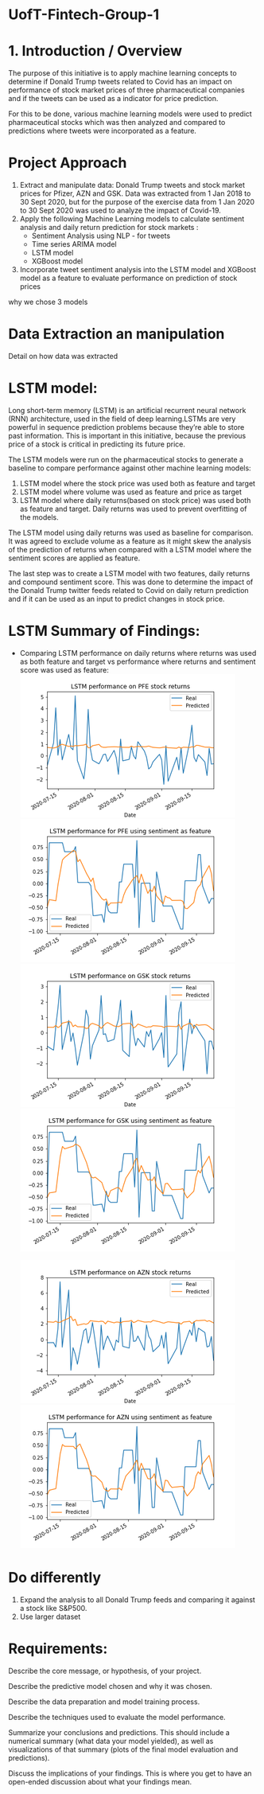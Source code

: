 # UofT-Fintech-Group-1

# 1. Introduction / Overview
The purpose of this initiative is to apply machine learning concepts to determine if Donald Trump tweets related to Covid has an impact on performance of stock market prices of three pharmaceutical companies and if the tweets can be used as a indicator for price prediction.</br>

For this to be done, various machine learning models were used to predict pharmaceutical stocks which was then analyzed and compared to predictions where tweets were incorporated as a feature.


# Project Approach 
1. Extract and manipulate data: Donald Trump tweets and stock market prices for Pfizer, AZN and GSK. Data was extracted from 1 Jan 2018 to 30 Sept 2020, but for the purpose of the exercise data from 1 Jan 2020 to 30 Sept 2020 was used to analyze the impact of Covid-19.
3. Apply the following Machine Learning models to calculate sentiment analysis and daily return prediction for stock markets :
   * Sentiment Analysis using NLP - for tweets
   * Time series ARIMA model
   * LSTM model
   * XGBoost model
4. Incorporate tweet sentiment analysis into the LSTM model and XGBoost model as a feature to evaluate performance on prediction of stock prices

why we chose 3 models


# Data Extraction an manipulation
Detail on how data was extracted


# LSTM model:
Long short-term memory (LSTM) is an artificial recurrent neural network (RNN) architecture, used in the field of deep learning.LSTMs are very powerful in sequence prediction problems because they’re able to store past information. This is important in this initiative, because the previous price of a stock is critical in predicting its future price.

The LSTM models were run on the pharmaceutical stocks to generate a baseline to compare performance against other machine learning models:
   1. LSTM model where the stock price was used both as feature and target
   2. LSTM model where volume was used as feature and price as target
   3. LSTM model where daily returns(based on stock price) was used both as feature and target. Daily returns was used to prevent overfitting of the models.

The LSTM model using daily returns was used as baseline for comparison. It was agreed to exclude volume as a feature as it might skew the analysis of the prediction of returns when compared with a LSTM model where the sentiment scores are applied as feature. 

The last step was to create a LSTM model with two features, daily returns and compound sentiment score. This was done to determine the impact of the Donald Trump twitter feeds related to Covid on daily return prediction and if it can be used as an input to predict changes in stock price.

# LSTM Summary of Findings:
   * Comparing LSTM performance on daily returns where returns was used as both feature and target vs performance where returns and sentiment score was used as feature: </br>
      ![LSTM - Daily returns](Images/LSTMmodel_PFE_stock_returns.png) </br>
      ![LSTM - 2 features](Images/LSTMmodel_PFE_returns_sentiment.png) </br>
      ![LSTM - Daily returns](Images/LSTMmodel_GSK_stock_returns.png) </br>
      ![LSTM - 2 features](Images/LSTMmodel_GSK_returns_sentiment.png) </br>

      ![LSTM - Daily returns](Images/LSTMmodel_AZN_stock_returns.png) </br>
      ![LSTM - 2 features](Images/LSTMmodel_AZN_returns_sentiment.png) </br>

  
# Do differently
1. Expand the analysis to all Donald Trump feeds and comparing it against a stock like S&P500. 
2. Use larger dataset




# Requirements:
Describe the core message, or hypothesis, of your project.

Describe the predictive model chosen and why it was chosen.

Describe the data preparation and model training process.

Describe the techniques used to evaluate the model performance.

Summarize your conclusions and predictions. This should include a numerical summary (what data your model yielded), as well as visualizations of that summary (plots of the final model evaluation and predictions).

Discuss the implications of your findings. This is where you get to have an open-ended discussion about what your findings mean.
